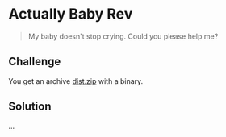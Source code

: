 # Actually Baby Rev
> My baby doesn't stop crying. Could you please help me?

## Challenge
You get an archive [dist.zip](dist.zip) with a binary.

## Solution
...
